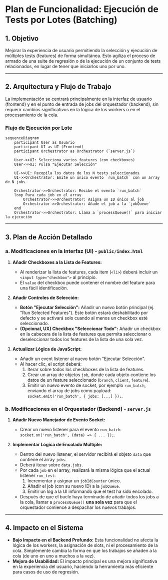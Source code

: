 # Plan de Funcionalidad: Ejecución de Tests por Lotes (Batching)

## 1. Objetivo

Mejorar la experiencia de usuario permitiendo la selección y ejecución de múltiples tests (features) de forma simultánea. Esto agiliza el proceso de armado de una suite de regresión o de la ejecución de un conjunto de tests relacionados, en lugar de tener que iniciarlos uno por uno.

---

## 2. Arquitectura y Flujo de Trabajo

La implementación se centrará principalmente en la interfaz de usuario (frontend) y en el punto de entrada de jobs del orquestador (backend), sin requerir cambios significativos en la lógica de los workers o en el procesamiento de la cola.

### Flujo de Ejecución por Lote

```mermaid
sequenceDiagram
    participant User as Usuario
    participant UI as UI (Frontend)
    participant Orchestrator as Orchestrator (`server.js`)

    User->>UI: Selecciona varios features (con checkboxes)
    User->>UI: Pulsa "Ejecutar Selección"
    
    UI->>UI: Recopila los datos de los N tests seleccionados
    UI->>Orchestrator: Emite un único evento `run_batch` con un array de N jobs
    
    Orchestrator->>Orchestrator: Recibe el evento `run_batch`
    loop Para cada job en el array
        Orchestrator->>Orchestrator: Asigna un ID único al job
        Orchestrator->>Orchestrator: Añade el job a la `jobQueue`
    end
    Orchestrator->>Orchestrator: Llama a `processQueue()` para iniciar la ejecución

```

---

## 3. Plan de Acción Detallado

### a. Modificaciones en la Interfaz (UI) - `public/index.html`

1.  **Añadir Checkboxes a la Lista de Features:**
    *   Al renderizar la lista de features, cada item (`<li>`) deberá incluir un `<input type="checkbox">` al principio.
    *   El `value` del checkbox puede contener el nombre del feature para una fácil identificación.

2.  **Añadir Controles de Selección:**
    *   **Botón "Ejecutar Selección":** Añadir un nuevo botón principal (ej. "Run Selected Features"). Este botón estará deshabilitado por defecto y se activará solo cuando al menos un checkbox esté seleccionado.
    *   **(Opcional, UX) Checkbox "Seleccionar Todo":** Añadir un checkbox en la cabecera de la lista de features que permita seleccionar o deseleccionar todos los features de la lista de una sola vez.

3.  **Actualizar Lógica de JavaScript:**
    *   Añadir un event listener al nuevo botón "Ejecutar Selección".
    *   Al hacer clic, el script deberá:
        1.  Iterar sobre todos los checkboxes de la lista de features.
        2.  Crear un array de objetos `job`, donde cada objeto contiene los datos de un feature seleccionado (`branch`, `client`, `feature`).
        3.  Emitir un nuevo evento de socket, por ejemplo `run_batch`, enviando el array de jobs como payload: `socket.emit('run_batch', { jobs: [...] });`.

### b. Modificaciones en el Orquestador (Backend) - `server.js`

1.  **Añadir Nuevo Manejador de Evento Socket:**
    *   Crear un nuevo listener para el evento `run_batch`: `socket.on('run_batch', (data) => { ... });`.

2.  **Implementar Lógica de Encolado Múltiple:**
    *   Dentro del nuevo listener, el servidor recibirá el objeto `data` que contiene el array `jobs`.
    *   Deberá iterar sobre `data.jobs`.
    *   Por cada `job` en el array, realizará la misma lógica que el actual listener `run_test`:
        1.  Incrementar y asignar un `jobIdCounter` único.
        2.  Añadir el job (con su nuevo ID) a la `jobQueue`.
        3.  Emitir un log a la UI informando que el test ha sido encolado.
    *   Después de que el bucle haya terminado de añadir todos los jobs a la cola, llamar a `processQueue()` **una sola vez** para que el orquestador comience a despachar los nuevos trabajos.

---

## 4. Impacto en el Sistema

- **Bajo Impacto en el Backend Profundo:** Esta funcionalidad no afecta la lógica de los workers, la asignación de slots, ni el procesamiento de la cola. Simplemente cambia la forma en que los trabajos se añaden a la cola (de uno en uno a muchos a la vez).
- **Mejora de Usabilidad:** El impacto principal es una mejora significativa en la experiencia del usuario, haciendo la herramienta más eficiente para casos de uso de regresión.
